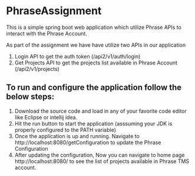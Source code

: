# PhraseAssignment

This is a simple spring boot web application which utilize Phrase APIs to interact with the Phrase Account.

As part of the assignment we have have utilize two APIs in our application
1) Login API to get the auth token (/api2/v1/auth/login)
2) Get Projects API to get the projects list available in Phrase Account (/api2/v1/projects)

## To run and configure the application follow the below steps:

1) Download the source code and load in any of your favorite code editor like Eclipse or intellij idea.
2) Hit the run button to start the application (asssuming your JDK is properly configured to the PATH variable)
3) Once the application is up and running. Navigate to http://localhost:8080/getConfiguration to update the Phrase Configuration
4) After updating the configuration, Now you can navigate to home page  http://localhost:8080/ to see the list of projects available in Phrase TMS account.

